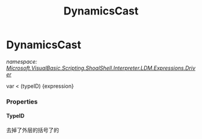 ﻿---
title: DynamicsCast
---

# DynamicsCast
_namespace: [Microsoft.VisualBasic.Scripting.ShoalShell.Interpreter.LDM.Expressions.Driver](N-Microsoft.VisualBasic.Scripting.ShoalShell.Interpreter.LDM.Expressions.Driver.html)_

var < (typeID) {expression}



### Properties

#### TypeID
去掉了外层的括号了的

